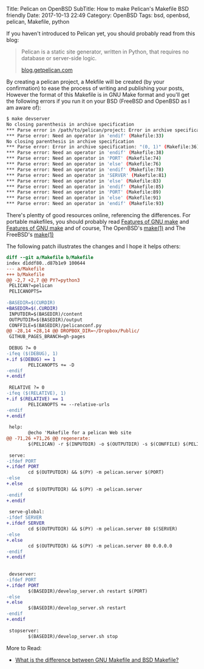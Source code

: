 Title: Pelican on OpenBSD
SubTitle: How to make Pelican's Makefile BSD friendly
Date: 2017-10-13 22:49
Category: OpenBSD
Tags: bsd, openbsd, pelican, Makefile, python

If you haven't introduced to Pelican yet, you should probably read from this
blog:
> Pelican is a static site generator, written in Python, that requires no
> database or server-side logic.
>
> [blog.getpelican.com][1]

By creating a pelican project, a Mekfile will be created (by your confirmation)
to ease the process of writing and publishing your posts, However the format of
this Makefile is in GNU Make format and you'll get the following errors if you
run it on your BSD (FreeBSD and OpenBSD as I am aware of):

```sh
$ make devserver
No closing parenthesis in archive specification
*** Parse error in /path/to/pelican/project: Error in archive specification: "(0, 1)" (Makefile:31)
*** Parse error: Need an operator in 'endif' (Makefile:33)
No closing parenthesis in archive specification
*** Parse error: Error in archive specification: "(0, 1)" (Makefile:36)
*** Parse error: Need an operator in 'endif' (Makefile:38)
*** Parse error: Need an operator in 'PORT' (Makefile:74)
*** Parse error: Need an operator in 'else' (Makefile:76)
*** Parse error: Need an operator in 'endif' (Makefile:78)
*** Parse error: Need an operator in 'SERVER' (Makefile:81)
*** Parse error: Need an operator in 'else' (Makefile:83)
*** Parse error: Need an operator in 'endif' (Makefile:85)
*** Parse error: Need an operator in 'PORT' (Makefile:89)
*** Parse error: Need an operator in 'else' (Makefile:91)
*** Parse error: Need an operator in 'endif' (Makefile:93)
```

There's plentty of good resources online, referencing the differences. For
portable makefiles, you should probably read [Features of GNU make][3] and 
[Features of GNU make][4] and of course, The OpenBSD's [make(1)][5] and The
FreeBSD's [make(1)][6]


The following patch illustrates the changes and I hope it helps others:

```patch
diff --git a/Makefile b/Makefile
index d1ddf80..d87b1e9 100644
--- a/Makefile
+++ b/Makefile
@@ -2,7 +2,7 @@ PY?=python3
 PELICAN?=pelican
 PELICANOPTS=
 
-BASEDIR=$(CURDIR)
+BASEDIR=$(.CURDIR)
 INPUTDIR=$(BASEDIR)/content
 OUTPUTDIR=$(BASEDIR)/output
 CONFFILE=$(BASEDIR)/pelicanconf.py
@@ -28,14 +28,14 @@ DROPBOX_DIR=~/Dropbox/Public/
 GITHUB_PAGES_BRANCH=gh-pages
 
 DEBUG ?= 0
-ifeq ($(DEBUG), 1)
+.if $(DEBUG) == 1
        PELICANOPTS += -D
-endif
+.endif
 
 RELATIVE ?= 0
-ifeq ($(RELATIVE), 1)
+.if $(RELATIVE) == 1
        PELICANOPTS += --relative-urls
-endif
+.endif
 
 help:
        @echo 'Makefile for a pelican Web site                                           '
@@ -71,26 +71,26 @@ regenerate:
        $(PELICAN) -r $(INPUTDIR) -o $(OUTPUTDIR) -s $(CONFFILE) $(PELICANOPTS)
 
 serve:
-ifdef PORT
+.ifdef PORT
        cd $(OUTPUTDIR) && $(PY) -m pelican.server $(PORT)
-else
+.else
        cd $(OUTPUTDIR) && $(PY) -m pelican.server
-endif
+.endif
 
 serve-global:
-ifdef SERVER
+.ifdef SERVER
        cd $(OUTPUTDIR) && $(PY) -m pelican.server 80 $(SERVER)
-else
+.else
        cd $(OUTPUTDIR) && $(PY) -m pelican.server 80 0.0.0.0
-endif
+.endif
 
 
 devserver:
-ifdef PORT
+.ifdef PORT
        $(BASEDIR)/develop_server.sh restart $(PORT)
-else
+.else
        $(BASEDIR)/develop_server.sh restart
-endif
+.endif
 
 stopserver:
        $(BASEDIR)/develop_server.sh stop
```

More to Read:

- [What is the difference between GNU Makefile and BSD Makefile?][7]

[1]: https://blog.getpelican.com/
[2]: http://docs.getpelican.com/en/3.1.1/getting_started.html
[3]: https://www.gnu.org/software/make/manual/html_node/Features.html
[4]: https://www.gnu.org/software/make/manual/html_node/Missing.html
[5]: https://man.openbsd.org/make.1
[6]: https://www.freebsd.org/cgi/man.cgi?query=make(1)
[7]: https://www.quora.com/What-is-the-difference-between-GNU-Makefile-and-BSD-Makefile
